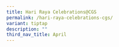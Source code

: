 ```yaml
---
title: Hari Raya Celebrations@CGS
permalink: /hari-raya-celebrations-cgs/
variant: tiptap
description: ""
third_nav_title: April
---
```

